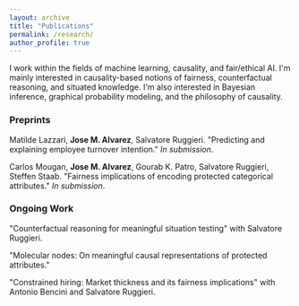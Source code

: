 ```yaml
---
layout: archive
title: "Publications"
permalink: /research/
author_profile: true
---
```


I work within the fields of machine learning, causality, and fair/ethical AI. I'm mainly interested in causality-based notions of fairness, counterfactual reasoning, and situated knowledge. I'm also interested in Bayesian inference, graphical probability modeling, and the philosophy of causality. 

### Preprints

Matilde Lazzari, **Jose M. Alvarez**, Salvatore Ruggieri. "Predicting and explaining employee turnover intention." *In submission*.

Carlos Mougan, **Jose M. Alvarez**, Gourab K. Patro, Salvatore Ruggieri, Steffen Staab. "Fairness implications of encoding protected categorical attributes." *In submission*. 

### Ongoing Work

"Counterfactual reasoning for meaningful situation testing" with Salvatore Ruggieri.

"Molecular nodes: On meaningful causal representations of protected attributes."

"Constrained hiring: Market thickness and its fairness implications" with Antonio Bencini and Salvatore Ruggieri.



<!-- {% if author.googlescholar %}
  You can also find my articles on <u><a href="{{author.googlescholar}}">my Google Scholar profile</a>.</u>
{% endif %}

{% include base_path %}

{% for post in site.publications reversed %}
  {% include archive-single.html %}
{% endfor %} -->
